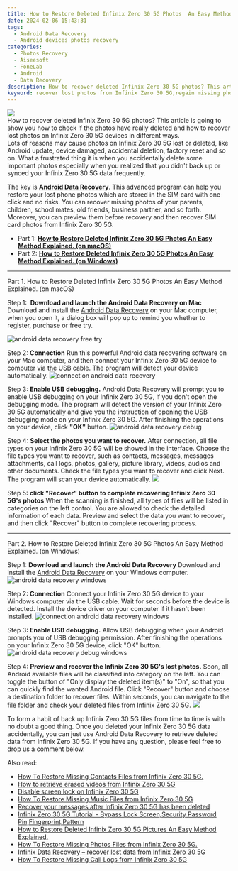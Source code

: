 ```yaml
---
title: How to Restore Deleted Infinix Zero 30 5G Photos  An Easy Method Explained.
date: 2024-02-06 15:43:31
tags: 
  - Android Data Recovery
  - Android devices photos recovery
categories: 
  - Photos Recovery
  - Aiseesoft
  - FoneLab
  - Android
  - Data Recovery
description: How to recover deleted Infinix Zero 30 5G photos? This article is going to show you how to check if the photos have really deleted and how to recover lost photos on Infinix Zero 30 5G devices in different ways.
keyword: recover lost photos from Infinix Zero 30 5G,regain missing photos,undelete photos from Infinix Zero 30 5G,android photos retrieval,unerase photos,save erased photos from Infinix Zero 30 5G,Infinix Zero 30 5G photos disappear,how to refind deleted photos from Infinix Zero 30 5G,how to recover photos in Infinix Zero 30 5G,Infinix Zero 30 5G photos recovery,how to retrieve deleted photos from my Infinix Zero 30 5G,get back deleted photos from Infinix Zero 30 5G android
---
```


<img src="https://img0mobiles.techidaily.com/images/best-assets/devices/infinix/infinix-zero-30-5g/3.jpg" class="atpl-imgstyle"  />

<div class="atpl-content atpl-for-fonelab-android recover-photos">

<div class="atpl-post-description-part-1">
How to recover deleted Infinix Zero 30 5G photos? This article is going to show you how to check if the photos have really deleted and how to recover lost photos on Infinix Zero 30 5G devices in different ways.
</div>



<div class="atpl-post-description-part-2">
<div class="tpl-content-sub-paragraph-question">
  Lots of reasons may cause photos on Infinix Zero 30 5G lost or deleted, like Android update, device damaged, accidental deletion, factory reset and so on. What a frustrated thing it is when you accidentally delete some important photos especially when you realized that you didn't back up or synced your Infinix Zero 30 5G data frequently.
</div>

</div>

<div class="atpl-post-description-part-3">
<div class="tpl-content-sub-paragraph-normal">
    <p>
        The key is <a href="https://tools.techidaily.com/aiseesoft-android-data-recovery/" target="_blank" rel="noopener"><strong>Android Data Recovery</strong></a>. This advanced program can help you restore your lost phone photos which are stored in the SIM card with one click and no risks. You can recover missing photos of your parents, children, school mates, old friends, business partner, and so forth. Moreover, you can preview them before recovery and then recover SIM card photos from Infinix Zero 30 5G.
    </p>
</div>
</div>

<ul>
  <li>Part 1: <strong><a href="#p1"> How to Restore Deleted Infinix Zero 30 5G Photos  An Easy Method Explained.  (on macOS)</a></strong></li>
  <li>Part 2: <strong><a href="#p2"> How to Restore Deleted Infinix Zero 30 5G Photos  An Easy Method Explained.  (on Windows)</a></strong></li>
</ul>




<!-- Part 1 -->
<a id="p1" name="p1" ></a><hr>

<div>
  <span class="atpl-step-part-style">Part 1. How to Restore Deleted Infinix Zero 30 5G Photos  An Easy Method Explained. (on macOS)</span>
</div>  

<span class="atpl-stepstyle-a"><span>Step 1: </span></span> <strong>Download and launch the Android Data Recovery on Mac</strong>
Download and install the <a href="https://tools.techidaily.com/aiseesoft-android-data-recovery/" target="_blank" rel="noopener">Android Data Recovery</a> on your Mac computer, when you open it, a dialog box will pop up to remind you whether to register, purchase or free try.

<img src="https://tools.techidaily.com/images/apps/aiseesoft/android-data-recovery/mac-free-try.png" class="atpl-imgstyle" alt="android data recovery free try" />

<span class="atpl-stepstyle-a"><span>Step 2: </span></span> <strong>Connection</strong>
Run this powerful Android data recovering software on your Mac computer, and then connect your Infinix Zero 30 5G device to computer via the USB cable. The program will detect your device automatically.
<img src="https://tools.techidaily.com/images/apps/aiseesoft/android-data-recovery/mac-connection-interface.jpg" class="atpl-imgstyle" alt="connection android data recovery" />

<span class="atpl-stepstyle-a"><span>Step 3: </span></span> <strong>Enable USB debugging.</strong>
Android Data Recovery will prompt you to enable USB debugging on your Infinix Zero 30 5G, if you don't open the debugging mode. The program will detect the version of your Infinix Zero 30 5G automatically and give you the instruction of opening the USB debugging mode on your Infinix Zero 30 5G. After finishing the operations on your device, click <strong>"OK"</strong> button.
<img src="https://tools.techidaily.com/images/apps/aiseesoft/android-data-recovery/mac-android-usb-debug.jpg"  class="atpl-imgstyle" alt="android data recovery debug" />

<span class="atpl-stepstyle-a"><span>Step 4: </span></span> <strong>Select the photos you want to recover.</strong>
After connection, all file types on your Infinix Zero 30 5G will be showed in the interface. Choose the file types you want to recover, such as contacts, messages, messages attachments, call logs, photos, gallery, picture library, videos, audios and other documents. Check the file types you want to recover and click Next. The program will scan your device automatically.
<img src="https://tools.techidaily.com/images/apps/aiseesoft/android-data-recovery/mac-choose-type-photos.jpg" class="atpl-imgstyle"  />

<span class="atpl-stepstyle-a"><span>Step 5: </span></span> <strong>click "Recover" button to  complete recovering Infinix Zero 30 5G's photos</strong>
When the scanning is finished, all types of files will be listed in categories on the left control. You are allowed to check the detailed information of each data. Preview and select the data you want to recover, and then click "Recover" button to complete recovering process.


<a id="p2" name="p2"></a><hr>

<!-- Part 2 -->
<div>
  <span class="atpl-step-part-style">Part 2. How to Restore Deleted Infinix Zero 30 5G Photos  An Easy Method Explained. (on Windows)</span>
</div>

<span class="atpl-stepstyle-a"><span>Step 1: </span></span> <strong>Download and launch the Android Data Recovery</strong>
Download and install the <a href="https://tools.techidaily.com/aiseesoft-android-data-recovery/" target="_blank" rel="noopener">Android Data Recovery</a> on your Windows computer.
<img src="https://tools.techidaily.com/images/apps/aiseesoft/android-data-recovery/win-start-interface.png"  class="atpl-imgstyle" alt="android data recovery windows" />

<span class="atpl-stepstyle-a"><span>Step 2: </span></span> <strong>Connection</strong>
Connect your Infinix Zero 30 5G device to your Windows computer via the USB cable. Wait for seconds before the device is detected. Install the device driver on your computer if it hasn't been installed.
<img src="https://tools.techidaily.com/images/apps/aiseesoft/android-data-recovery/win-connection-interface.png" class="atpl-imgstyle" alt="connection android data recovery windows" />

<span class="atpl-stepstyle-a"><span>Step 3: </span></span> <strong>Enable USB debugging.</strong>
Allow USB debugging when your Android prompts you of USB debugging permission. After finishing the operations on your Infinix Zero 30 5G device, click "OK" button.
<img src="https://tools.techidaily.com/images/apps/aiseesoft/android-data-recovery/win-android-usb-debug.png" class="atpl-imgstyle" alt="android data recovery debug windows" />

<span class="atpl-stepstyle-a"><span>Step 4: </span></span> <strong>Preview and recover the Infinix Zero 30 5G's lost photos.</strong>
Soon, all Android available files will be classified into category on the left. You can toggle the button of "Only display the deleted item(s)" to "On", so that you can quickly find the wanted Android file. Click "Recover" button and choose a destination folder to recover files. Within seconds, you can navigate to the file folder and check your deleted files from Infinix Zero 30 5G.
<img src="https://tools.techidaily.com/images/apps/aiseesoft/android-data-recovery/win-recover-photos.png" class="atpl-imgstyle"  />

<div class="atpl-post-description-part-4">
<div class="tpl-content-sub-paragraph-normal">
  <p>
    To form a habit of back up Infinix Zero 30 5G files from time to time is with no doubt a good thing. Once you deleted your Infinix Zero 30 5G data accidentally, you can just use Android Data Recovery to retrieve deleted data from Infinix Zero 30 5G. If you have any question, please feel free to drop us a comment below.
  </p>
</div>
</div>

<ins class="adsbygoogle"
     style="display:block"
     data-ad-client="ca-pub-7571918770474297"
     data-ad-slot="8358498916"
     data-ad-format="auto"
     data-full-width-responsive="true"></ins>

<span class="atpl-alsoreadstyle">Also read:</span>
<div><ul>
<li><a href="/how-to-restore-missing-contacts-files-from-infinix-zero-30-5g-by-fonelab-android-recover-contacts/" target="_blank" rel="noopener"><u>How To  Restore Missing Contacts Files from Infinix Zero 30 5G.</u></a></li>
<li><a href="/how-to-retrieve-erased-videos-from-infinix-zero-30-5g-by-fonelab-android-recover-video/" target="_blank" rel="noopener"><u>How to retrieve erased videos from Infinix Zero 30 5G</u></a></li>
<li><a href="/disable-screen-lock-on-infinix-zero-30-5g-by-drfone-android-unlock-android-unlock/" target="_blank" rel="noopener"><u>Disable screen lock on Infinix Zero 30 5G</u></a></li>
<li><a href="/how-to-restore-missing-music-files-from-infinix-zero-30-5g-by-fonelab-android-recover-music/" target="_blank" rel="noopener"><u>How To  Restore Missing Music Files from Infinix Zero 30 5G</u></a></li>
<li><a href="/recover-your-messages-after-infinix-zero-30-5g-has-been-deleted-by-fonelab-android-recover-messages/" target="_blank" rel="noopener"><u>Recover your messages after Infinix Zero 30 5G has been deleted</u></a></li>
<li><a href="/infinix-zero-30-5g-tutorial-bypass-lock-screen-security-password-pin-fingerprint-pattern-by-drfone-android-unlock-android-unlock/" target="_blank" rel="noopener"><u>Infinix Zero 30 5G Tutorial - Bypass Lock Screen,Security Password Pin,Fingerprint,Pattern</u></a></li>
<li><a href="/how-to-restore-deleted-infinix-zero-30-5g-pictures-an-easy-method-explained-by-fonelab-android-recover-pictures/" target="_blank" rel="noopener"><u>How to Restore Deleted Infinix Zero 30 5G Pictures  An Easy Method Explained.</u></a></li>
<li><a href="/how-to-restore-missing-photos-files-from-infinix-zero-30-5g-by-fonelab-android-recover-photos/" target="_blank" rel="noopener"><u>How To  Restore Missing Photos Files from Infinix Zero 30 5G.</u></a></li>
<li><a href="/infinix-data-recovery-recover-lost-data-from-infinix-zero-30-5g-by-fonelab-android-recover-data/" target="_blank" rel="noopener"><u>Infinix Data Recovery – recover lost data from Infinix Zero 30 5G</u></a></li>
<li><a href="/how-to-restore-missing-call-logs-from-infinix-zero-30-5g-by-fonelab-android-recover-call-logs/" target="_blank" rel="noopener"><u>How To  Restore Missing Call Logs from Infinix Zero 30 5G</u></a></li>
</ul></div>

</div>
